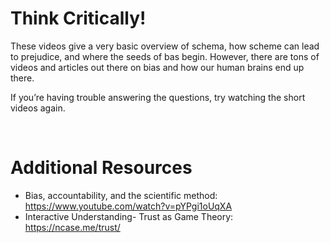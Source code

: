 # Think Critically!

These videos give a very basic overview of schema, how scheme can lead to prejudice, and where the seeds of bas begin. However, there are tons of videos and articles out there on bias and how our human brains end up there. 

If you’re having trouble answering the questions, try watching the short videos again. 

<br> 

# Additional Resources

- Bias, accountability, and the scientific method: https://www.youtube.com/watch?v=pYPgi1oUqXA 
- Interactive Understanding- Trust as Game Theory: https://ncase.me/trust/ 